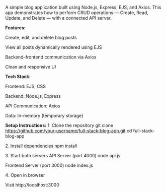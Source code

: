 
A simple blog application built using Node.js, Express, EJS, and Axios.
This app demonstrates how to perform CRUD operations — Create, Read, Update, and Delete — with a connected API server.

**Features:**

Create, edit, and delete blog posts

View all posts dynamically rendered using EJS

Backend–frontend communication via Axios

Clean and responsive UI

**Tech Stack:**

Frontend: EJS, CSS

Backend: Node.js, Express

API Communication: Axios

Data: In-memory (temporary storage)

**Setup Instructions:**
1️. Clone the repository
git clone https://github.com/your-username/full-stack-blog-app.git
cd full-stack-blog-app

2️.  Install dependencies
npm install

3️. Start both servers
API Server (port 4000)
node api.js

Frontend Server (port 3000)
node index.js

4️. Open in browser

Visit  http://localhost:3000
